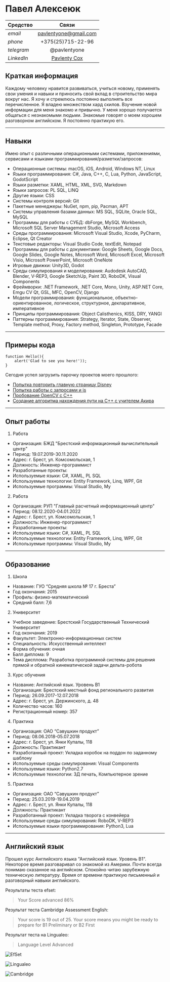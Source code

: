# Павел Алексеюк

Средство   | Связи
-----------|:----------------------:
*email*    | pavlentyone@gmail.com
*phone*    | +375(25)715-22-96
*telegram* | @pavlentyone
*LinkedIn* | [Pavlenty Cox](https://www.linkedin.com/in/pavlenty-cox-963b23192)

## Краткая информация
Каждому человеку нравится развиваться, учиться новому, применять свои умения и навыки и приносить свой вклад в строительство мира вокруг нас. Я хочу и стремлюсь постоянно выполнять все перечисленное. 
Я владею множеством хард скилов. Bзучение новой информации для меня знакомо и привычно. У меня хорошо получается общаться с незнакомыми людьми. Знакомые говорят о моем хорошем разговорном английском. Я постоянно практикую его.

---
## Навыки
Имею опыт с различными операционными системами, приложениями, сервисами и языками программирования/разметки/запросов:
* Операционные системы: macOS, iOS, Android, Windows NT, Linux
* Языки программирования: C#, Java, C++, C, Lua, Python, JavaScript, GodotScript
* Языки разметки: XAML, HTML, XML, SVG, Markdown
* Языки запросов: PL SQL, LINQ
* Другие языки: CSS
* Cистемы контроля версий: Git
* Пакетные менеджеры: NuGet, npm, pip, Pacman, APT
* Системы управления базами данных: MS SQL, SQLite, Oracle SQL, MySQL
* Программы для работы с СУБД: dbForge, MySQL Workbench, Microsoft SQL Server Management Studio, Microsoft Access
* Среды программирования: Microsoft Visual Studio, Xcode, PyCharm, Eclipse, Qt Creator
* Текстовые редакторы: Visual Studio Code, textEdit, Notepad
* Программы для работы с документами: Google Sheets, Google Docs, Google Slides, Google Notes, Microsoft Word, Microsoft Excel, Microsoft Visio, Microsoft PowerPoint, Microsoft OneNote
* Игровые движки: Unity3D, Godot
* Среды симулирования и моделирования: Audodesk AutoCAD, Blender, V-REP3, Google SketchUp, Paint 3D, RoboDK, Visual Components
* Фреймворки: .NET Framework, .NET Core, Mono, Unity, ASP.NET Core, Emgu CV Qt, GSL, MFC, OpenCV, Django
* Модели программирования: функциональное, объектно-ориентированное, логическое, структурное, декларативное, императивное
* Принципы программирования: Object Calisthenics, KISS, DRY, YANGI
* Паттерны программирования: Strategy, Iterator, State, Observer, Template method, Proxy, Factory method, Singleton, Prototype, Facade

---
## Примеры кода
```
function Hello(){
    alert('Glad to see you here!'));
}
```
Сегодня успел загрузить парочку проектов моего прошлого: 
* [Попытка повторить главную страницу Disney](https://github.com/pavlentyone/ssp1.git)
* [Попытка работы с запросами и js](https://github.com/pavlentyone/ssp4.git)
* [Пробование OpenCV с C++](https://github.com/pavlentyone/OpenCVProjects.git)
* [Создание алгоритма нахождения пути на C++ с учителем Акира](https://github.com/pavlentyone/AkiraLuckyDog.git)

---
## Опыт работы
1. Работа
+ Организация: БЖД "Брестский информационный вычислительный центр"
+ Период: 19.07.2019-30.11.2020
+ Адрес: г. Брест, ул. Комсомольская, 1
+ Должность: Инженер-программист
+ Разработанные проекты: 
+ Используемые языки: C#, XAML, PL SQL
+ Используемые технологии: Entity Framework, Linq, WPF, Git
+ Используемые программы: Visual Studio, My
2. Работа
+ Организация: РУП "Главный расчетный информационный центр"
+ Период: 08.12.2020-04.01.2022
+ Адрес: г. Брест, ул. Комсомольская, 1
+ Должность: Инженер-программист
+ Разработанные проекты: 
+ Используемые языки: C#, XAML, PL SQL
+ Используемые технологии: Entity Framework, Linq, WPF, Git
+ Используемые программы: Visual Studio, My

---
## Образование
1. Школа
* Название: ГУО “Средняя школа № 17 г. Бреста”
* Год окончания: 2015
* Профиль: физико-математический
* Средний балл: 7,6
2. Университет
+ Учебное заведение: Брестский Государственный Технический Университет
+ Год окончания: 2019
+ Факультет: Электронно-информационных систем
+ Специальность: Искусственный интеллект
+ Форма обучения: очная
+ Балл диплома: 9
+ Тема дисплома: Разработка программной системы для решения прямой и обратной кинематической задачи дельта-робота
3. Курс обучения
+ Название: Английский язык. Уровень B1
+ Организация: Брестский местный фонд регионального развития
+ Период: 26.09.2017-12.07.2018
+ Адрес: г. Брест, ул. Держинского, д. 48
+ Количество часов: 160
+ Регистрационный номер: 357
4. Практика
+ Организация: ОАО “Савушкин продукт”
+ Период: 08.06.2018-05.07.2018
+ Адрес: г. Брест, ул. Янки Купалы, 118
+ Должность: Практикант
+ Разработанный проект: Укладка коробок на поддон по заданному шаблону
+ Используемые среды симулирования: Visual Components
+ Используемые языки: Python2.7
+ Используемые технологии: 3Д печать, Компьютерное зрение
5. Практика
+ Организация: ОАО “Савушкин продукт”
+ Период: 25.03.2019-19.04.2019
+ Адрес: г. Брест, ул. Янки Купалы, 118
+ Должность: Практикант
+ Разработанный проект: Укладка творога с конвейера
+ Используемые среды симулирования: RoboDK, V-REP3
+ Используемые языки программирования: Python3, Lua

---
## Английский язык
Прошел курс Английского языка "Английский язык. Уровень B1". Некоторое время разговаривал со знакомой из Америки. Почти всегда понимаю сказанное на английском. Спокойно читаю зарубежную техническую литературу. Время от времени практикую письменный и разговорный навыки английского.

Результаты теста efset:
> Your Score advanced 86%

Результат теста Cambridge Assessment English:
> Your score is 19 out of 25. 
> Your score means you might be ready to prepare for B1 Preliminary or B2 First

Результат теста на Lingualeo:
> Language Level Advanced

![EfSet](/img/Screen_Shot_2021-12-13_at_8.46.32_PM.png "Скрин результата теста EfSet")

![Lingualeo](/img/Screen_Shot_2022-01-03_at_3.04.24_PM.png "Скрин Lingualeo")

![Cambridge](/img/Screen_Shot_2021-11-22_at_7.31.21_PM.png "Скрин результата теста Cambridge Assessment English")